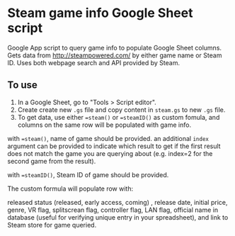 # Steam game info Google Sheet script
Google App script to query game info to populate Google Sheet columns.
Gets data from http://steampowered.com/ by either game name or Steam ID. Uses both webpage search and API provided by Steam.

## To use
1. In a Google Sheet, go to "Tools > Script editor".
2. Create create new `.gs` file and copy content in `steam.gs` to new `.gs` file.
3. To get data, use either `=steam()` or `=steamID()` as custom fomula, and columns on the same row will be populated with game info.

with `=steam()`, name of game should be provided. an additional `index` argument can be provided to indicate which result to get if the first result does not match the game you are querying about (e.g. index=2 for the second game from the result).

with `=steamID()`, Steam ID of game should be provided.

The custom formula will populate row with:

released status (released, early access, coming) , release date, initial price, genre, VR flag, splitscrean flag, controller flag, LAN flag, official name in database (useful for verifying unique entry in your spreadsheet), and link to Steam store for game queried.
